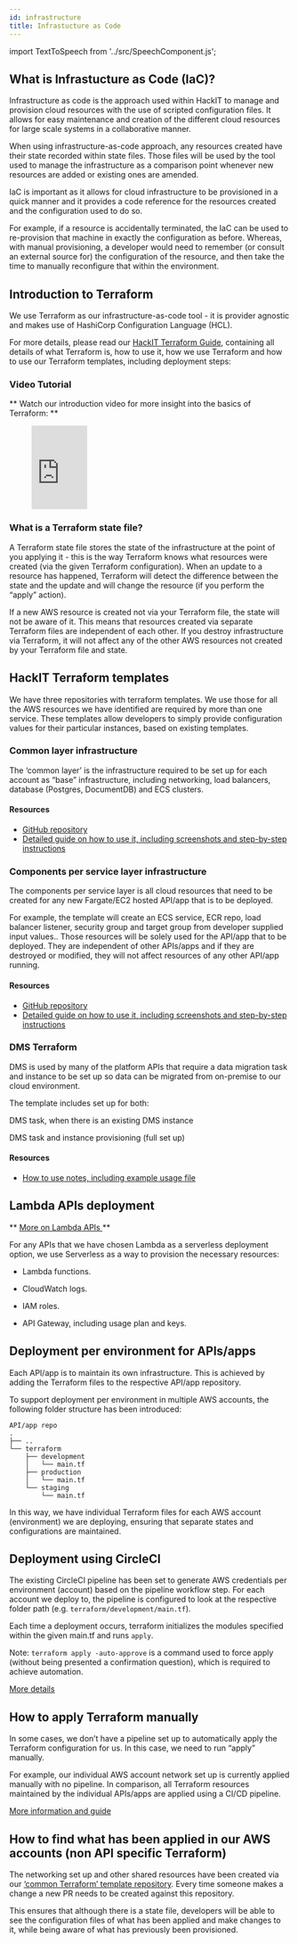 ```yaml
---
id: infrastructure
title: Infrastucture as Code
---
```


import TextToSpeech from '../src/SpeechComponent.js';

<TextToSpeech>

## What is Infrastucture as Code (IaC)?

Infrastructure as code is the approach used within HackIT to manage and provision cloud resources with the use of scripted configuration files. It allows for easy maintenance and creation of the different cloud resources for large scale systems in a collaborative manner.


When using infrastructure-as-code approach, any resources created have their state recorded within state files. Those files will be used by the tool used to manage the infrastructure as a comparison point whenever new resources are added or existing ones are amended.


IaC is important as it allows for cloud infrastructure to be provisioned in a quick manner and it provides a code reference for the resources created and the configuration used to do so.


For example, if a resource is accidentally terminated, the IaC can be used to re-provision that machine in exactly the configuration as before. Whereas, with manual provisioning, a developer would need to remember (or consult an external source for) the configuration of the resource, and then take the time to manually reconfigure that within the environment.

## Introduction to Terraform

We use Terraform as our infrastructure-as-code tool - it is provider agnostic and makes use of HashiCorp Configuration Language (HCL).

For more details, please read our [HackIT Terraform Guide](https://docs.google.com/document/d/1Wwj0HTBuSPjQ0ym9dtnGc7pM4x4cfA7OsAbr4YVnsWI/edit?usp=sharing), containing all details of what Terraform is, how to use it, how we use Terraform and how to use our Terraform templates, including deployment steps:

### Video Tutorial
** Watch our introduction video for more insight into the basics of Terraform: **

<figure class="video-container">
<iframe width="100" src="https://www.youtube.com/embed/sGbjWgSTpnY" title="YouTube video player" frameborder="0" allow="accelerometer; autoplay; clipboard-write; encrypted-media; gyroscope; picture-in-picture" allowfullscreen></iframe>
</figure>

### What is a Terraform state file?

A Terraform state file stores the state of the infrastructure at the point of you applying it - this is the way Terraform knows what resources were created (via the given Terraform configuration). When an update to a resource has happened, Terraform will detect the difference between the state and the update and will change the resource (if you perform the “apply” action).


If a new AWS resource is created not via your Terraform file, the state will not be aware of it. This means that resources created via separate Terraform files are independent of each other. If you destroy infrastructure via Terraform, it will not affect any of the other AWS resources not created by your Terraform file and state.

## HackIT Terraform templates

We have three repositories with terraform templates. We use those for all the AWS resources we have identified are required by more than one service. These templates allow developers to simply provide configuration values for their particular instances, based on existing templates.

### Common layer infrastructure

The ‘common layer’ is the infrastructure required to be set up for each account as “base” infrastructure, including networking, load balancers, database (Postgres, DocumentDB)  and ECS clusters.

#### Resources

- [GitHub repository](https://github.com/LBHackney-IT/aws-hackney-common-terraform)
- [Detailed guide on how to use it, including screenshots and step-by-step instructions](https://docs.google.com/document/d/1Wwj0HTBuSPjQ0ym9dtnGc7pM4x4cfA7OsAbr4YVnsWI/edit#heading=h.553ntygln9sl)


### Components per service layer infrastructure

The components per service layer is all cloud resources that need to be created for any new Fargate/EC2 hosted API/app that is to be deployed.

For example, the template will create an ECS service, ECR repo, load balancer listener, security group and target group from developer supplied input values.. Those resources will be solely used for the API/app that to be deployed. They are independent of other APIs/apps and if they are destroyed or modified, they will not affect resources of any other API/app running.

#### Resources

- [GitHub repository](https://github.com/LBHackney-IT/aws-hackney-components-per-service-terraform)
- [Detailed guide on how to use it, including screenshots and step-by-step instructions](https://docs.google.com/document/d/1Wwj0HTBuSPjQ0ym9dtnGc7pM4x4cfA7OsAbr4YVnsWI/edit#heading=h.bbczall7icfy)


### DMS Terraform  

DMS is used by many of the platform APIs that require a data migration task and instance to be set up so data can be migrated from on-premise to our cloud environment.

The template includes set up for both:

DMS task, when there is an existing DMS instance

DMS task and instance provisioning (full set up)

#### Resources

- [How to use notes, including example usage file](https://github.com/LBHackney-IT/aws-dms-terraform)

##   Lambda APIs deployment

** <u> More on Lambda APIs </u> **


For any APIs that we have chosen Lambda as a serverless deployment option, we use Serverless as a way to provision the necessary resources:

- Lambda functions.

- CloudWatch logs.

- IAM roles.

- API Gateway, including usage plan and keys.


## Deployment per environment for APIs/apps

Each API/app is to maintain its own infrastructure. This is achieved by adding the Terraform files to the respective API/app repository.

To support deployment per environment in multiple AWS accounts, the following folder structure has been introduced:

```shell
API/app repo
.
├── ..
└── terraform
    ├── development
    │   └── main.tf
    ├── production
    │   └── main.tf
    └── staging
        └── main.tf
```

In this way, we have individual Terraform files for each AWS account (environment) we are deploying, ensuring that separate states and configurations are maintained.


## Deployment using CircleCI

The existing CircleCI pipeline has been set to generate AWS credentials per environment (account) based on the pipeline workflow step. For each account we deploy to, the pipeline is configured to look at the respective folder path
(e.g. `terraform/development/main.tf`).

Each time a deployment occurs, terraform initializes the modules specified within the given main.tf and runs `apply`.


Note: `terraform apply -auto-approve` is a command used to force apply (without being presented a confirmation question), which is required to achieve automation.

[More details](https://docs.google.com/document/d/1Wwj0HTBuSPjQ0ym9dtnGc7pM4x4cfA7OsAbr4YVnsWI/edit#heading=h.1q32ztqxg199)

## How to apply Terraform manually

In some cases, we don’t have a pipeline set up to automatically apply the Terraform configuration for us.
In this case, we need to run “apply” manually.

For example, our individual AWS account network set up is currently applied manually with no pipeline. In comparison, all Terraform resources maintained by the individual APIs/apps are applied using a CI/CD pipeline.


[More information and guide](https://docs.google.com/document/d/1Wwj0HTBuSPjQ0ym9dtnGc7pM4x4cfA7OsAbr4YVnsWI/edit#heading=h.pdxhd5fuwdpm)


##  How to find what has been applied in our AWS accounts (non API specific Terraform)

The networking set up and other shared resources have been created via our [‘common Terraform’ template repository](https://github.com/LBHackney-IT/aws-hackney-common-terraform/tree/master/applied_terraform). Every time someone makes a change a new PR needs to be created against this repository.

This ensures that although there is a state file, developers will be able to see the configuration files of what has been applied and make changes to it, while being aware of what has previously been provisioned.
</TextToSpeech>